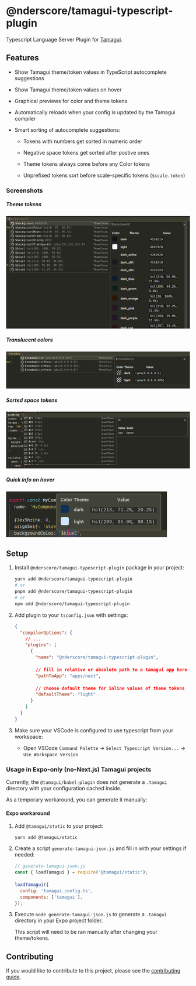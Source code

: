 # @nderscore/tamagui-typescript-plugin

Typescript Language Server Plugin for [Tamagui](https://tamagui.dev).

## Features

- Show Tamagui theme/token values in TypeScript autocomplete suggestions

- Show Tamagui theme/token values on hover

- Graphical previews for color and theme tokens

- Automatically reloads when your config is updated by the Tamagui compiler

- Smart sorting of autocomplete suggestions:

  - Tokens with numbers get sorted in numeric order

  - Negative space tokens get sorted after postive ones

  - Theme tokens always come before any Color tokens

  - Unprefixed tokens sort before scale-specific tokens (`$scale.token`)

### Screenshots

##### Theme tokens

![Theme Token Screenshot](./docs/screenshot_autocomplete_theme.png)

##### Translucent colors

![Translucent Color Screenshot](./docs/screenshot_autocomplete_translucent.png)

##### Sorted space tokens

![Space Token Screenshot](./docs/screenshot_autocomplete_space.png)

##### Quick info on hover

![Quick Info Hover Screenshot](./docs/screenshot_quickinfo.png)

## Setup

1. Install `@nderscore/tamagui-typescript-plugin` package in your project:

   ```sh
   yarn add @nderscore/tamagui-typescript-plugin
   # or
   pnpm add @nderscore/tamagui-typescript-plugin
   # or
   npm add @nderscore/tamagui-typescript-plugin
   ```

1. Add plugin to your `tsconfig.json` with settings:

   ```json
   {
     "compilerOptions": {
       // ...
       "plugins": [
         {
           "name": "@nderscore/tamagui-typescript-plugin",

           // fill in relative or absolute path to a tamagui app here (parent folder of .tamagui)
           "pathToApp": "apps/next",

           // choose default theme for inline values of theme tokens
           "defaultTheme": "light"
         }
       ]
     }
   }
   ```

1. Make sure your VSCode is configured to use typescript from your workspace:

   - Open VSCode `Command Palette` -> `Select Typescript Version...` -> `Use Workspace Version`

### Usage in Expo-only (no-Next.js) Tamagui projects

Currently, the `@tamagui/babel-plugin` does not generate a `.tamagui` directory with your configuration cached inside.

As a temporary workaround, you can generate it manually:

#### Expo workaround

1. Add `@tamagui/static` to your project:

   ```
   yarn add @tamagui/static
   ```

1. Create a script `generate-tamagui-json.js` and fill in with your settings if needed:

   ```js name='generate-tamagui-json.js'
   // generate-tamagui-json.js
   const { loadTamagui } = require('@tamagui/static');

   loadTamagui({
     config: 'tamagui.config.ts',
     components: ['tamagui'],
   });
   ```

1. Execute `node generate-tamagui-json.js` to generate a `.tamagui` directory in your Expo project folder.

   This script will need to be ran manually after changing your theme/tokens.

## Contributing

If you would like to contribute to this project, please see the [contributing guide](./CONTRIBUTING.md).
